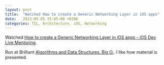 ```yaml
---
layout: post
title:  "Watched How to create a Generic Networking Layer in iOS apps"
date:   2023-05-05 15:05:00 +0200
categories: TIL, Architecture, iOS, Networking
---
```

Watched [How to create a Generic Networking Layer in iOS apps - iOS Dev Live Mentoring](https://www.youtube.com/watch?v=M5SKjkfRAzc).

Run at Brilliant [Algorithms and Data Structures. Big O.](https://brilliant.org/courses/data-structures/operations/). I like how material is presented.
